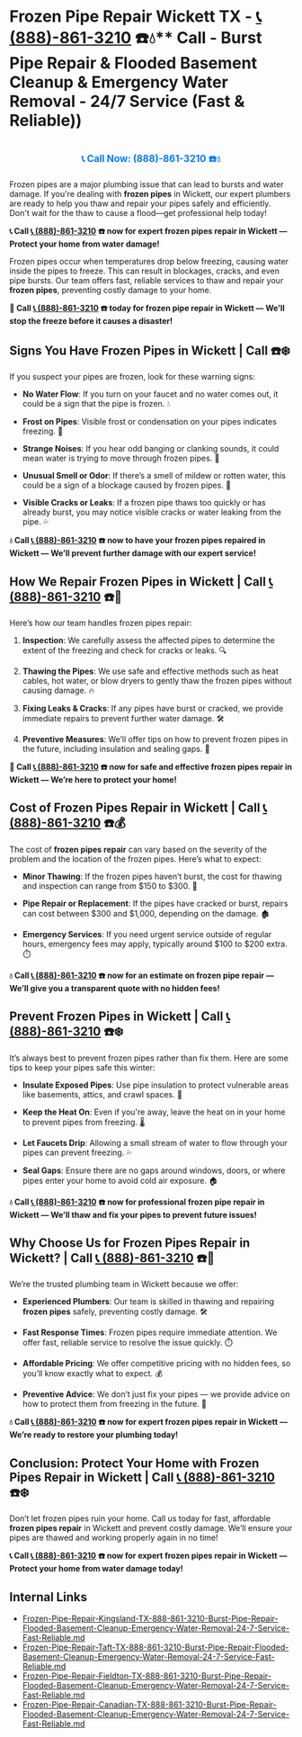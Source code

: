 # Frozen Pipe Repair Wickett TX - [📞 (888)-861-3210](https://plumbing-texas-3210.netlify.app) ☎️💧** Call - Burst Pipe Repair & Flooded Basement Cleanup & Emergency Water Removal - 24/7 Service (Fast & Reliable))
# 

<p align="center" style="font-size: 1.2em; font-weight: bold; margin: 20px 0;">
  <a href="https://plumbing-texas-3210.netlify.app" target="_blank" style="color: #007BFF; text-decoration: none;">📞 Call Now: (888)-861-3210 ☎️💧</a>
</p>

Frozen pipes are a major plumbing issue that can lead to bursts and water damage. If you're dealing with **frozen pipes** in Wickett, our expert plumbers are ready to help you thaw and repair your pipes safely and efficiently. Don't wait for the thaw to cause a flood—get professional help today!

**📞 Call [📞 (888)-861-3210](https://plumbing-texas-3210.netlify.app) ☎️ now for expert frozen pipes repair in Wickett — Protect your home from water damage!**

Frozen pipes occur when temperatures drop below freezing, causing water inside the pipes to freeze. This can result in blockages, cracks, and even pipe bursts. Our team offers fast, reliable services to thaw and repair your **frozen pipes**, preventing costly damage to your home.

**🚨 Call [📞 (888)-861-3210](https://plumbing-texas-3210.netlify.app) ☎️ today for frozen pipe repair in Wickett — We’ll stop the freeze before it causes a disaster!**

## **Signs You Have Frozen Pipes in Wickett | Call  ☎️❄️**

If you suspect your pipes are frozen, look for these warning signs:

- **No Water Flow**: If you turn on your faucet and no water comes out, it could be a sign that the pipe is frozen. 💧

- **Frost on Pipes**: Visible frost or condensation on your pipes indicates freezing. 🥶

- **Strange Noises**: If you hear odd banging or clanking sounds, it could mean water is trying to move through frozen pipes. 🔨

- **Unusual Smell or Odor**: If there’s a smell of mildew or rotten water, this could be a sign of a blockage caused by frozen pipes. 🦠

- **Visible Cracks or Leaks**: If a frozen pipe thaws too quickly or has already burst, you may notice visible cracks or water leaking from the pipe. 💦

**💧 Call [📞 (888)-861-3210](https://plumbing-texas-3210.netlify.app) ☎️ now to have your frozen pipes repaired in Wickett — We’ll prevent further damage with our expert service!**

## **How We Repair Frozen Pipes in Wickett | Call [📞 (888)-861-3210](https://plumbing-texas-3210.netlify.app) ☎️🔧**

Here’s how our team handles frozen pipes repair:

1. **Inspection**: We carefully assess the affected pipes to determine the extent of the freezing and check for cracks or leaks. 🔍

2. **Thawing the Pipes**: We use safe and effective methods such as heat cables, hot water, or blow dryers to gently thaw the frozen pipes without causing damage. 🔥

3. **Fixing Leaks & Cracks**: If any pipes have burst or cracked, we provide immediate repairs to prevent further water damage. 🛠️

4. **Preventive Measures**: We’ll offer tips on how to prevent frozen pipes in the future, including insulation and sealing gaps. 🏡

**🚨 Call [📞 (888)-861-3210](https://plumbing-texas-3210.netlify.app) ☎️ now for safe and effective frozen pipes repair in Wickett — We’re here to protect your home!**

## **Cost of Frozen Pipes Repair in Wickett | Call [📞 (888)-861-3210](https://plumbing-texas-3210.netlify.app) ☎️💰**

The cost of **frozen pipes repair** can vary based on the severity of the problem and the location of the frozen pipes. Here’s what to expect:

- **Minor Thawing**: If the frozen pipes haven’t burst, the cost for thawing and inspection can range from $150 to $300. 💸

- **Pipe Repair or Replacement**: If the pipes have cracked or burst, repairs can cost between $300 and $1,000, depending on the damage. 🏚️

- **Emergency Services**: If you need urgent service outside of regular hours, emergency fees may apply, typically around $100 to $200 extra. ⏱️

**💧 Call [📞 (888)-861-3210](https://plumbing-texas-3210.netlify.app) ☎️ now for an estimate on frozen pipe repair — We’ll give you a transparent quote with no hidden fees!**

## **Prevent Frozen Pipes in Wickett | Call [📞 (888)-861-3210](https://plumbing-texas-3210.netlify.app) ☎️❄️**

It’s always best to prevent frozen pipes rather than fix them. Here are some tips to keep your pipes safe this winter:

- **Insulate Exposed Pipes**: Use pipe insulation to protect vulnerable areas like basements, attics, and crawl spaces. 🧣

- **Keep the Heat On**: Even if you're away, leave the heat on in your home to prevent pipes from freezing. 🌡️

- **Let Faucets Drip**: Allowing a small stream of water to flow through your pipes can prevent freezing. 💦

- **Seal Gaps**: Ensure there are no gaps around windows, doors, or where pipes enter your home to avoid cold air exposure. 🏠

**💧 Call [📞 (888)-861-3210](https://plumbing-texas-3210.netlify.app) ☎️ now for professional frozen pipe repair in Wickett — We’ll thaw and fix your pipes to prevent future issues!**

## **Why Choose Us for Frozen Pipes Repair in Wickett? | Call [📞 (888)-861-3210](https://plumbing-texas-3210.netlify.app) ☎️🌟**

We’re the trusted plumbing team in Wickett because we offer:

- **Experienced Plumbers**: Our team is skilled in thawing and repairing **frozen pipes** safely, preventing costly damage. 🛠️

- **Fast Response Times**: Frozen pipes require immediate attention. We offer fast, reliable service to resolve the issue quickly. ⏱️

- **Affordable Pricing**: We offer competitive pricing with no hidden fees, so you’ll know exactly what to expect. 💰

- **Preventive Advice**: We don’t just fix your pipes — we provide advice on how to protect them from freezing in the future. 🏡

**💧 Call [📞 (888)-861-3210](https://plumbing-texas-3210.netlify.app) ☎️ now for expert frozen pipes repair in Wickett — We’re ready to restore your plumbing today!**

## **Conclusion: Protect Your Home with Frozen Pipes Repair in Wickett | Call [📞 (888)-861-3210](https://plumbing-texas-3210.netlify.app) ☎️❄️**

Don’t let frozen pipes ruin your home. Call us today for fast, affordable **frozen pipes repair** in Wickett and prevent costly damage. We’ll ensure your pipes are thawed and working properly again in no time!

**📞 Call [📞 (888)-861-3210](https://plumbing-texas-3210.netlify.app) ☎️ now for expert frozen pipes repair in Wickett — Protect your home from water damage today!**


## Internal Links
- [Frozen-Pipe-Repair-Kingsland-TX-888-861-3210-Burst-Pipe-Repair-Flooded-Basement-Cleanup-Emergency-Water-Removal-24-7-Service-Fast-Reliable.md](https://github.com/allyoucaneatsushiin/plumbing-texas/blob/main/Frozen-Pipe-Repair-Kingsland-TX-888-861-3210-Burst-Pipe-Repair-Flooded-Basement-Cleanup-Emergency-Water-Removal-24-7-Service-Fast-Reliable.md)
- [Frozen-Pipe-Repair-Taft-TX-888-861-3210-Burst-Pipe-Repair-Flooded-Basement-Cleanup-Emergency-Water-Removal-24-7-Service-Fast-Reliable.md](https://github.com/allyoucaneatsushiin/plumbing-texas/blob/main/Frozen-Pipe-Repair-Taft-TX-888-861-3210-Burst-Pipe-Repair-Flooded-Basement-Cleanup-Emergency-Water-Removal-24-7-Service-Fast-Reliable.md)
- [Frozen-Pipe-Repair-Fieldton-TX-888-861-3210-Burst-Pipe-Repair-Flooded-Basement-Cleanup-Emergency-Water-Removal-24-7-Service-Fast-Reliable.md](https://github.com/allyoucaneatsushiin/plumbing-texas/blob/main/Frozen-Pipe-Repair-Fieldton-TX-888-861-3210-Burst-Pipe-Repair-Flooded-Basement-Cleanup-Emergency-Water-Removal-24-7-Service-Fast-Reliable.md)
- [Frozen-Pipe-Repair-Canadian-TX-888-861-3210-Burst-Pipe-Repair-Flooded-Basement-Cleanup-Emergency-Water-Removal-24-7-Service-Fast-Reliable.md](https://github.com/allyoucaneatsushiin/plumbing-texas/blob/main/Frozen-Pipe-Repair-Canadian-TX-888-861-3210-Burst-Pipe-Repair-Flooded-Basement-Cleanup-Emergency-Water-Removal-24-7-Service-Fast-Reliable.md)
